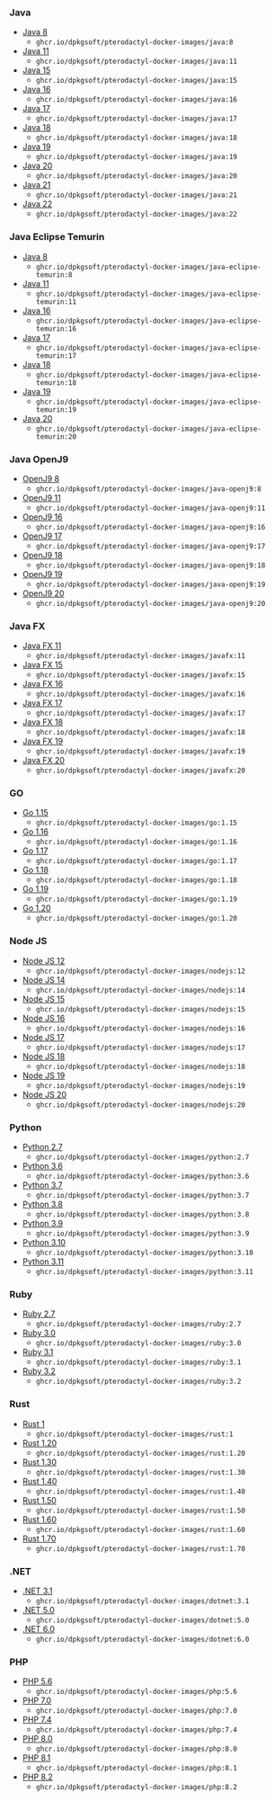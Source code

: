 
### Java
- [Java 8](https://github.com/dpkgsoft/pterodactyl-docker-images/tree/master/java/8)
  - `ghcr.io/dpkgsoft/pterodactyl-docker-images/java:8`
- [Java 11](https://github.com/dpkgsoft/pterodactyl-docker-images/tree/master/java/11)
  - `ghcr.io/dpkgsoft/pterodactyl-docker-images/java:11`
- [Java 15](https://github.com/dpkgsoft/pterodactyl-docker-images/tree/master/java/15)
  - `ghcr.io/dpkgsoft/pterodactyl-docker-images/java:15`
- [Java 16](https://github.com/dpkgsoft/pterodactyl-docker-images/tree/master/java/16)
  - `ghcr.io/dpkgsoft/pterodactyl-docker-images/java:16`
- [Java 17](https://github.com/dpkgsoft/pterodactyl-docker-images/tree/master/java/17)
  - `ghcr.io/dpkgsoft/pterodactyl-docker-images/java:17`
- [Java 18](https://github.com/dpkgsoft/pterodactyl-docker-images/tree/master/java/18)
  - `ghcr.io/dpkgsoft/pterodactyl-docker-images/java:18`
- [Java 19](https://github.com/dpkgsoft/pterodactyl-docker-images/tree/master/java/19)
  - `ghcr.io/dpkgsoft/pterodactyl-docker-images/java:19`
- [Java 20](https://github.com/dpkgsoft/pterodactyl-docker-images/tree/master/java/20)
  - `ghcr.io/dpkgsoft/pterodactyl-docker-images/java:20`
- [Java 21](https://github.com/dpkgsoft/pterodactyl-docker-images/tree/master/java/21)
  - `ghcr.io/dpkgsoft/pterodactyl-docker-images/java:21`
- [Java 22](https://github.com/dpkgsoft/pterodactyl-docker-images/tree/master/java/22)
  - `ghcr.io/dpkgsoft/pterodactyl-docker-images/java:22`


### Java Eclipse Temurin
- [Java 8](https://github.com/dpkgsoft/pterodactyl-docker-images/tree/master/java-eclipse-temurin/8)
  - `ghcr.io/dpkgsoft/pterodactyl-docker-images/java-eclipse-temurin:8`
- [Java 11](https://github.com/dpkgsoft/pterodactyl-docker-images/tree/master/java-eclipse-temurin/11)
  - `ghcr.io/dpkgsoft/pterodactyl-docker-images/java-eclipse-temurin:11`
- [Java 16](https://github.com/dpkgsoft/pterodactyl-docker-images/tree/master/java-eclipse-temurin/16)
  - `ghcr.io/dpkgsoft/pterodactyl-docker-images/java-eclipse-temurin:16`
- [Java 17](https://github.com/dpkgsoft/pterodactyl-docker-images/tree/master/java-eclipse-temurin/17)
  - `ghcr.io/dpkgsoft/pterodactyl-docker-images/java-eclipse-temurin:17`
- [Java 18](https://github.com/dpkgsoft/pterodactyl-docker-images/tree/master/java-eclipse-temurin/18)
  - `ghcr.io/dpkgsoft/pterodactyl-docker-images/java-eclipse-temurin:18`
- [Java 19](https://github.com/dpkgsoft/pterodactyl-docker-images/tree/master/java-eclipse-temurin/19)
  - `ghcr.io/dpkgsoft/pterodactyl-docker-images/java-eclipse-temurin:19`
- [Java 20](https://github.com/dpkgsoft/pterodactyl-docker-images/tree/master/java-eclipse-temurin/20)
  - `ghcr.io/dpkgsoft/pterodactyl-docker-images/java-eclipse-temurin:20`

### Java OpenJ9
- [OpenJ9 8](https://github.com/dpkgsoft/pterodactyl-docker-images/tree/master/java-openj9/8)
  - `ghcr.io/dpkgsoft/pterodactyl-docker-images/java-openj9:8`
- [OpenJ9 11](https://github.com/dpkgsoft/pterodactyl-docker-images/tree/master/java-openj9/11)
  - `ghcr.io/dpkgsoft/pterodactyl-docker-images/java-openj9:11`
- [OpenJ9 16](https://github.com/dpkgsoft/pterodactyl-docker-images/tree/master/java-openj9/16)
  - `ghcr.io/dpkgsoft/pterodactyl-docker-images/java-openj9:16`
- [OpenJ9 17](https://github.com/dpkgsoft/pterodactyl-docker-images/tree/master/java-openj9/17)
  - `ghcr.io/dpkgsoft/pterodactyl-docker-images/java-openj9:17`
- [OpenJ9 18](https://github.com/dpkgsoft/pterodactyl-docker-images/tree/master/java-openj9/18)
  - `ghcr.io/dpkgsoft/pterodactyl-docker-images/java-openj9:18`
- [OpenJ9 19](https://github.com/dpkgsoft/pterodactyl-docker-images/tree/master/java-openj9/19)
  - `ghcr.io/dpkgsoft/pterodactyl-docker-images/java-openj9:19`
- [OpenJ9 20](https://github.com/dpkgsoft/pterodactyl-docker-images/tree/master/java-openj9/20)
  - `ghcr.io/dpkgsoft/pterodactyl-docker-images/java-openj9:20`
  
### Java FX
- [Java FX 11](https://github.com/dpkgsoft/pterodactyl-docker-images/tree/master/javafx/11)
  - `ghcr.io/dpkgsoft/pterodactyl-docker-images/javafx:11`
- [Java FX 15](https://github.com/dpkgsoft/pterodactyl-docker-images/tree/master/javafx/15)
  - `ghcr.io/dpkgsoft/pterodactyl-docker-images/javafx:15`
- [Java FX 16](https://github.com/dpkgsoft/pterodactyl-docker-images/tree/master/javafx/16)
  - `ghcr.io/dpkgsoft/pterodactyl-docker-images/javafx:16`
- [Java FX 17](https://github.com/dpkgsoft/pterodactyl-docker-images/tree/master/javafx/17)
  - `ghcr.io/dpkgsoft/pterodactyl-docker-images/javafx:17`
- [Java FX 18](https://github.com/dpkgsoft/pterodactyl-docker-images/tree/master/javafx/18)
  - `ghcr.io/dpkgsoft/pterodactyl-docker-images/javafx:18`
- [Java FX 19](https://github.com/dpkgsoft/pterodactyl-docker-images/tree/master/javafx/19)
  - `ghcr.io/dpkgsoft/pterodactyl-docker-images/javafx:19`
- [Java FX 20](https://github.com/dpkgsoft/pterodactyl-docker-images/tree/master/javafx/20)
  - `ghcr.io/dpkgsoft/pterodactyl-docker-images/javafx:20`

### GO
- [Go 1.15](https://github.com/dpkgsoft/pterodactyl-docker-images/tree/master/go/1.15)
    - `ghcr.io/dpkgsoft/pterodactyl-docker-images/go:1.15`
- [Go 1.16](https://github.com/dpkgsoft/pterodactyl-docker-images/tree/master/go/1.16)
    - `ghcr.io/dpkgsoft/pterodactyl-docker-images/go:1.16`
- [Go 1.17](https://github.com/dpkgsoft/pterodactyl-docker-images/tree/master/go/1.17)
    - `ghcr.io/dpkgsoft/pterodactyl-docker-images/go:1.17`
- [Go 1.18](https://github.com/dpkgsoft/pterodactyl-docker-images/tree/master/go/1.18)
    - `ghcr.io/dpkgsoft/pterodactyl-docker-images/go:1.18`
- [Go 1.19](https://github.com/dpkgsoft/pterodactyl-docker-images/tree/master/go/1.19)
    - `ghcr.io/dpkgsoft/pterodactyl-docker-images/go:1.19`
- [Go 1.20](https://github.com/dpkgsoft/pterodactyl-docker-images/tree/master/go/1.20)
    - `ghcr.io/dpkgsoft/pterodactyl-docker-images/go:1.20`

### Node JS
- [Node JS 12](https://github.com/dpkgsoft/pterodactyl-docker-images/tree/master/nodejs/12)
    - `ghcr.io/dpkgsoft/pterodactyl-docker-images/nodejs:12`
- [Node JS 14](https://github.com/dpkgsoft/pterodactyl-docker-images/tree/master/nodejs/14)
    - `ghcr.io/dpkgsoft/pterodactyl-docker-images/nodejs:14`
- [Node JS 15](https://github.com/dpkgsoft/pterodactyl-docker-images/tree/master/nodejs/15)
    - `ghcr.io/dpkgsoft/pterodactyl-docker-images/nodejs:15`
- [Node JS 16](https://github.com/dpkgsoft/pterodactyl-docker-images/tree/master/nodejs/16)
    - `ghcr.io/dpkgsoft/pterodactyl-docker-images/nodejs:16`
- [Node JS 17](https://github.com/dpkgsoft/pterodactyl-docker-images/tree/master/nodejs/17)
    - `ghcr.io/dpkgsoft/pterodactyl-docker-images/nodejs:17`
- [Node JS 18](https://github.com/dpkgsoft/pterodactyl-docker-images/tree/master/nodejs/18)
    - `ghcr.io/dpkgsoft/pterodactyl-docker-images/nodejs:18`
- [Node JS 19](https://github.com/dpkgsoft/pterodactyl-docker-images/tree/master/nodejs/19)
    - `ghcr.io/dpkgsoft/pterodactyl-docker-images/nodejs:19`
- [Node JS 20](https://github.com/dpkgsoft/pterodactyl-docker-images/tree/master/nodejs/20)
    - `ghcr.io/dpkgsoft/pterodactyl-docker-images/nodejs:20`

### Python
- [Python 2.7](https://github.com/dpkgsoft/pterodactyl-docker-images/tree/master/python/2.7)
    - `ghcr.io/dpkgsoft/pterodactyl-docker-images/python:2.7`
- [Python 3.6](https://github.com/dpkgsoft/pterodactyl-docker-images/tree/master/python/3.6)
    - `ghcr.io/dpkgsoft/pterodactyl-docker-images/python:3.6`
- [Python 3.7](https://github.com/dpkgsoft/pterodactyl-docker-images/tree/master/python/3.7)
    - `ghcr.io/dpkgsoft/pterodactyl-docker-images/python:3.7`
- [Python 3.8](https://github.com/dpkgsoft/pterodactyl-docker-images/tree/master/python/3.8)
    - `ghcr.io/dpkgsoft/pterodactyl-docker-images/python:3.8`
- [Python 3.9](https://github.com/dpkgsoft/pterodactyl-docker-images/tree/master/python/3.9)
    - `ghcr.io/dpkgsoft/pterodactyl-docker-images/python:3.9`
- [Python 3.10](https://github.com/dpkgsoft/pterodactyl-docker-images/tree/master/python/3.10)
    - `ghcr.io/dpkgsoft/pterodactyl-docker-images/python:3.10`
- [Python 3.11](https://github.com/dpkgsoft/pterodactyl-docker-images/tree/master/python/3.11)
    - `ghcr.io/dpkgsoft/pterodactyl-docker-images/python:3.11`

### Ruby
- [Ruby 2.7](https://github.com/dpkgsoft/pterodactyl-docker-images/tree/master/ruby/2.7)
  - `ghcr.io/dpkgsoft/pterodactyl-docker-images/ruby:2.7`
- [Ruby 3.0](https://github.com/dpkgsoft/pterodactyl-docker-images/tree/master/ruby/3.0)
  - `ghcr.io/dpkgsoft/pterodactyl-docker-images/ruby:3.0`
- [Ruby 3.1](https://github.com/dpkgsoft/pterodactyl-docker-images/tree/master/ruby/3.1)
  - `ghcr.io/dpkgsoft/pterodactyl-docker-images/ruby:3.1`
- [Ruby 3.2](https://github.com/dpkgsoft/pterodactyl-docker-images/tree/master/ruby/3.2)
  - `ghcr.io/dpkgsoft/pterodactyl-docker-images/ruby:3.2`

### Rust
- [Rust 1](https://github.com/dpkgsoft/pterodactyl-docker-images/tree/master/rust/1)
  - `ghcr.io/dpkgsoft/pterodactyl-docker-images/rust:1`
- [Rust 1.20](https://github.com/dpkgsoft/pterodactyl-docker-images/tree/master/rust/1.20)
  - `ghcr.io/dpkgsoft/pterodactyl-docker-images/rust:1.20`
- [Rust 1.30](https://github.com/dpkgsoft/pterodactyl-docker-images/tree/master/rust/1.30)
  - `ghcr.io/dpkgsoft/pterodactyl-docker-images/rust:1.30`
- [Rust 1.40](https://github.com/dpkgsoft/pterodactyl-docker-images/tree/master/rust/1.40)
  - `ghcr.io/dpkgsoft/pterodactyl-docker-images/rust:1.40`
- [Rust 1.50](https://github.com/dpkgsoft/pterodactyl-docker-images/tree/master/rust/1.50)
  - `ghcr.io/dpkgsoft/pterodactyl-docker-images/rust:1.50`
- [Rust 1.60](https://github.com/dpkgsoft/pterodactyl-docker-images/tree/master/rust/1.60)
  - `ghcr.io/dpkgsoft/pterodactyl-docker-images/rust:1.60`
- [Rust 1.70](https://github.com/dpkgsoft/pterodactyl-docker-images/tree/master/rust/1.70)
  - `ghcr.io/dpkgsoft/pterodactyl-docker-images/rust:1.70`

### .NET
- [.NET 3.1](https://github.com/dpkgsoft/pterodactyl-docker-images/tree/master/dotnet/3.1)
  - `ghcr.io/dpkgsoft/pterodactyl-docker-images/dotnet:3.1`
- [.NET 5.0](https://github.com/dpkgsoft/pterodactyl-docker-images/tree/master/dotnet/5.0)
  - `ghcr.io/dpkgsoft/pterodactyl-docker-images/dotnet:5.0`
- [.NET 6.0](https://github.com/dpkgsoft/pterodactyl-docker-images/tree/master/dotnet/6.0)
  - `ghcr.io/dpkgsoft/pterodactyl-docker-images/dotnet:6.0`

### PHP
- [PHP 5.6](https://github.com/dpkgsoft/pterodactyl-docker-images/tree/master/php/5.6)
  - `ghcr.io/dpkgsoft/pterodactyl-docker-images/php:5.6`
- [PHP 7.0](https://github.com/dpkgsoft/pterodactyl-docker-images/tree/master/php/7.0)
  - `ghcr.io/dpkgsoft/pterodactyl-docker-images/php:7.0`
- [PHP 7.4](https://github.com/dpkgsoft/pterodactyl-docker-images/tree/master/php/7.4)
  - `ghcr.io/dpkgsoft/pterodactyl-docker-images/php:7.4`
- [PHP 8.0](https://github.com/dpkgsoft/pterodactyl-docker-images/tree/master/php/8.0)
  - `ghcr.io/dpkgsoft/pterodactyl-docker-images/php:8.0`
- [PHP 8.1](https://github.com/dpkgsoft/pterodactyl-docker-images/tree/master/php/8.1)
  - `ghcr.io/dpkgsoft/pterodactyl-docker-images/php:8.1`
- [PHP 8.2](https://github.com/dpkgsoft/pterodactyl-docker-images/tree/master/php/8.2)
  - `ghcr.io/dpkgsoft/pterodactyl-docker-images/php:8.2`